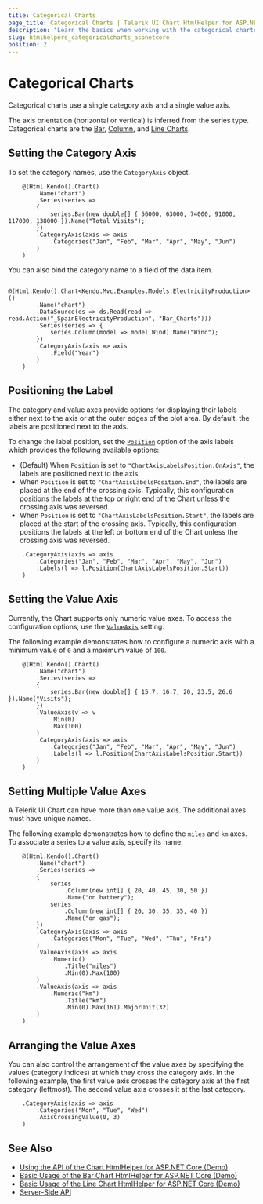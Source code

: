 ```yaml
---
title: Categorical Charts
page_title: Categorical Charts | Telerik UI Chart HtmlHelper for ASP.NET Core
description: "Learn the basics when working with the categorical charts in the Telerik UI for ASP.NET Core suite."
slug: htmlhelpers_categoricalcharts_aspnetcore
position: 2
---
```


# Categorical Charts

Categorical charts use a single category axis and a single value axis.

The axis orientation (horizontal or vertical) is inferred from the series type. Categorical charts are the [Bar](https://demos.telerik.com/aspnet-core/bar-charts/index), [Column](https://demos.telerik.com/aspnet-core/bar-charts/column), and [Line Charts](https://demos.telerik.com/aspnet-core/line-charts/index).

## Setting the Category Axis

To set the category names, use the `CategoryAxis` object.

```
    @(Html.Kendo().Chart()
        .Name("chart")
        .Series(series =>
        {
            series.Bar(new double[] { 56000, 63000, 74000, 91000, 117000, 138000 }).Name("Total Visits");
        })
        .CategoryAxis(axis => axis
            .Categories("Jan", "Feb", "Mar", "Apr", "May", "Jun")
        )
    )
```

You can also bind the category name to a field of the data item.

```
    @(Html.Kendo().Chart<Kendo.Mvc.Examples.Models.ElectricityProduction>()
        .Name("chart")
        .DataSource(ds => ds.Read(read => read.Action("_SpainElectricityProduction", "Bar_Charts")))
        .Series(series => {
            series.Column(model => model.Wind).Name("Wind");
        })
        .CategoryAxis(axis => axis
            .Field("Year")
        )
    )
```

## Positioning the Label

The category and value axes provide options for displaying their labels either next to the axis or at the outer edges of the plot area. By default, the labels are positioned next to the axis.

To change the label position, set the [`Position`](/api//Kendo.Mvc.UI.Fluent/ChartCategoryAxisLabelsSettingsBuilder#positionkendomvcuichartaxislabelsposition) option of the axis labels which provides the following available options:

* (Default) When `Position` is set to `"ChartAxisLabelsPosition.OnAxis"`, the labels are positioned next to the axis.
* When `Position` is set to `"ChartAxisLabelsPosition.End"`, the labels are placed at the end of the crossing axis. Typically, this configuration positions the labels at the top or right end of the Chart unless the crossing axis was reversed.
* When `Position` is set to `"ChartAxisLabelsPosition.Start"`, the labels are placed at the start of the crossing axis. Typically, this configuration positions the labels at the left or bottom end of the Chart unless the crossing axis was reversed.


```
    .CategoryAxis(axis => axis
        .Categories("Jan", "Feb", "Mar", "Apr", "May", "Jun")
        .Labels(l => l.Position(ChartAxisLabelsPosition.Start))
    )
```

## Setting the Value Axis

Currently, the Chart supports only numeric value axes. To access the configuration options, use the [`ValueAxis`](/api//Kendo.Mvc.UI.Fluent/ChartBuilder#valueaxissystemactionkendomvcuifluentchartvalueaxisbuildert) setting.

The following example demonstrates how to configure a numeric axis with a minimum value of `0` and a maximum value of `100`.

```
    @(Html.Kendo().Chart()
        .Name("chart")
        .Series(series =>
        {
            series.Bar(new double[] { 15.7, 16.7, 20, 23.5, 26.6 }).Name("Visits");
        })
        .ValueAxis(v => v
            .Min(0)
            .Max(100)
        )
        .CategoryAxis(axis => axis
            .Categories("Jan", "Feb", "Mar", "Apr", "May", "Jun")
            .Labels(l => l.Position(ChartAxisLabelsPosition.Start))
        )
    )
```

## Setting Multiple Value Axes

A Telerik UI Chart can have more than one value axis. The additional axes must have unique names.

The following example demonstrates how to define the `miles` and `km` axes. To associate a series to a value axis, specify its name.

```
    @(Html.Kendo().Chart()
        .Name("chart")
        .Series(series =>
        {
            series
                .Column(new int[] { 20, 40, 45, 30, 50 })
                .Name("on battery");
            series
                .Column(new int[] { 20, 30, 35, 35, 40 })
                .Name("on gas");
        })
        .CategoryAxis(axis => axis
            .Categories("Mon", "Tue", "Wed", "Thu", "Fri")
        )
        .ValueAxis(axis => axis
            .Numeric()
                .Title("miles")
                .Min(0).Max(100)
        )
        .ValueAxis(axis => axis
            .Numeric("km")
                .Title("km")
                .Min(0).Max(161).MajorUnit(32)
        )
    )
```

## Arranging the Value Axes

You can also control the arrangement of the value axes by specifying the values (category indices) at which they cross the category axis. In the following example, the first value axis crosses the category axis at the first category (leftmost). The second value axis crosses it at the last category.

```
    .CategoryAxis(axis => axis
        .Categories("Mon", "Tue", "Wed")
        .AxisCrossingValue(0, 3)
    )
```

## See Also

* [Using the API of the Chart HtmlHelper for ASP.NET Core (Demo)](https://demos.telerik.com/aspnet-core/chart-api/index)
* [Basic Usage of the Bar Chart HtmlHelper for ASP.NET Core (Demo)](https://demos.telerik.com/aspnet-core/bar-charts/index)
* [Basic Usage of the Line Chart HtmlHelper for ASP.NET Core (Demo)](https://demos.telerik.com/aspnet-core/line-charts/index)
* [Server-Side API](/api/chart)
